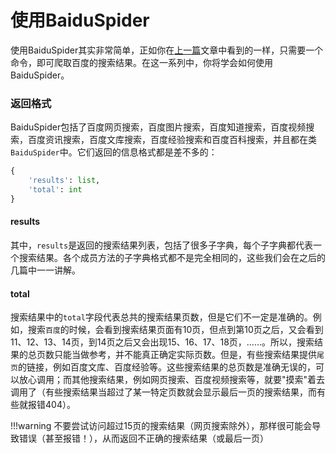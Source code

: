 # 使用BaiduSpider

使用BaiduSpider其实非常简单，正如你在[上一篇](/get-started)文章中看到的一样，只需要一个命令，即可爬取百度的搜索结果。在这一系列中，你将学会如何使用BaiduSpider。

### 返回格式
BaiduSpider包括了百度网页搜索，百度图片搜索，百度知道搜索，百度视频搜索，百度资讯搜索，百度文库搜索，百度经验搜索和百度百科搜索，并且都在类`BaiduSpider`中。它们返回的信息格式都是差不多的：

```python
{
    'results': list,
    'total': int
}
```

#### results

其中，`results`是返回的搜索结果列表，包括了很多子字典，每个子字典都代表一个搜索结果。各个成员方法的子字典格式都不是完全相同的，这些我们会在之后的几篇中一一讲解。


#### total
搜索结果中的`total`字段代表总共的搜索结果页数，但是它们不一定是准确的。例如，搜索`百度`的时候，会看到搜索结果页面有10页，但点到第10页之后，又会看到11、12、13、14页，到14页之后又会出现15、16、17、18页，……。所以，搜索结果的总页数只能当做参考，并不能真正确定实际页数。但是，有些搜索结果提供`尾页`的链接，例如百度文库、百度经验等。这些搜索结果的总页数是准确无误的，可以放心调用；而其他搜索结果，例如网页搜索、百度视频搜索等，就要"摸索"着去调用了（有些搜索结果当超过了某一特定页数就会显示最后一页的搜索结果，而有些就报错404）。


!!!warning
    不要尝试访问超过15页的搜索结果（网页搜索除外），那样很可能会导致错误（甚至报错！），从而返回不正确的搜索结果（或最后一页）